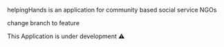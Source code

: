 helpingHands is an application for community based social service NGOs 


change branch to feature

This Application is under development ⚠
